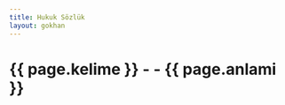 ```yaml
---
title: Hukuk Sözlük
layout: gokhan
---
```


<div class="card-header">
    <h3 class="card-title"></h3>
</div>
<div class="card-body">
    <div class="col-md-8 offset-md-2 offset-md-right">
            <h1 id="kelime" name="kelime"> {{ page.kelime }} - - {{ page.anlami }}    </h1>                
    </div>
              
</div>

        
        
<script>
        let queryString = window.location.search;
        let urlParams = new URLSearchParams(queryString);
        queryString = urlParams.get('kelime');
        let kelime = urlParams.get('kelime');
        document.title = kelime + " ne demek ? - www.Adliyeci.com.tr";

        $.getJSON("../dist/sozluk.json", function(data) {
                $.each(data, function(k, obj) {
                if(obj['kelime'].toLowerCase() == kelime.toLowerCase()) {
                        $('#kelime').html('<br>' + kelime + " : " + obj['anlami'] + '<br>Anlamına gelmektedir.');     
                }
                });
        }); 

</script>